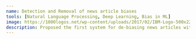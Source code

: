 ```yaml
---
name: Detection and Removal of news article biases
tools: [Natural Language Processing, Deep Learning, Bias in ML]
image: https://1000logos.net/wp-content/uploads/2017/02/IBM-Logo-500x227.png
description: Proposed the first system for de-biasing news articles with token-level explainability and improved detection by auxilliary losses.
---
```

